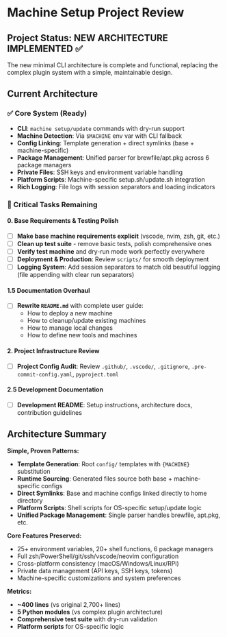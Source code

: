 # Machine Setup Project Review

## Project Status: NEW ARCHITECTURE IMPLEMENTED ✅

The new minimal CLI architecture is complete and functional, replacing the complex plugin system with a simple, maintainable design.

## Current Architecture

### ✅ Core System (Ready)
- **CLI**: `machine setup/update` commands with dry-run support
- **Machine Detection**: Via `$MACHINE` env var with CLI fallback
- **Config Linking**: Template generation + direct symlinks (base + machine-specific)
- **Package Management**: Unified parser for brewfile/apt.pkg across 6 package managers
- **Private Files**: SSH keys and environment variable handling
- **Platform Scripts**: Machine-specific setup.sh/update.sh integration
- **Rich Logging**: File logs with session separators and loading indicators

### 🔧 Critical Tasks Remaining

#### 0. Base Requirements & Testing Polish
- [ ] **Make base machine requirements explicit** (vscode, nvim, zsh, git, etc.)
- [ ] **Clean up test suite** - remove basic tests, polish comprehensive ones
- [ ] **Verify test machine** and dry-run mode work perfectly everywhere
- [ ] **Deployment & Production**: Review `scripts/` for smooth deployment
- [ ] **Logging System**: Add session separators to match old beautiful logging (file appending with clear run separators)

#### 1.5 Documentation Overhaul
- [ ] **Rewrite `README.md`** with complete user guide:
  - How to deploy a new machine
  - How to cleanup/update existing machines
  - How to manage local changes
  - How to define new tools and machines

#### 2. Project Infrastructure Review
- [ ] **Project Config Audit**: Review `.github/`, `.vscode/`, `.gitignore`, `.pre-commit-config.yaml`, `pyproject.toml`

#### 2.5 Development Documentation
- [ ] **Development README**: Setup instructions, architecture docs, contribution guidelines

## Architecture Summary

**Simple, Proven Patterns:**
- **Template Generation**: Root `config/` templates with `{MACHINE}` substitution
- **Runtime Sourcing**: Generated files source both base + machine-specific configs
- **Direct Symlinks**: Base and machine configs linked directly to home directory
- **Platform Scripts**: Shell scripts for OS-specific setup/update logic
- **Unified Package Management**: Single parser handles brewfile, apt.pkg, etc.

**Core Features Preserved:**
- 25+ environment variables, 20+ shell functions, 6 package managers
- Full zsh/PowerShell/git/ssh/vscode/neovim configuration
- Cross-platform consistency (macOS/Windows/Linux/RPi)
- Private data management (API keys, SSH keys, tokens)
- Machine-specific customizations and system preferences

**Metrics:**
- **~400 lines** (vs original 2,700+ lines)
- **5 Python modules** (vs complex plugin architecture)
- **Comprehensive test suite** with dry-run validation
- **Platform scripts** for OS-specific logic
